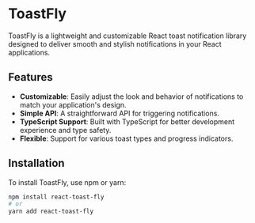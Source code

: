 # ToastFly

ToastFly is a lightweight and customizable React toast notification library designed to deliver smooth and stylish notifications in your React applications.

## Features

- **Customizable**: Easily adjust the look and behavior of notifications to match your application's design.
- **Simple API**: A straightforward API for triggering notifications.
- **TypeScript Support**: Built with TypeScript for better development experience and type safety.
- **Flexible**: Support for various toast types and progress indicators.

## Installation

To install ToastFly, use npm or yarn:

```bash
npm install react-toast-fly
# or
yarn add react-toast-fly